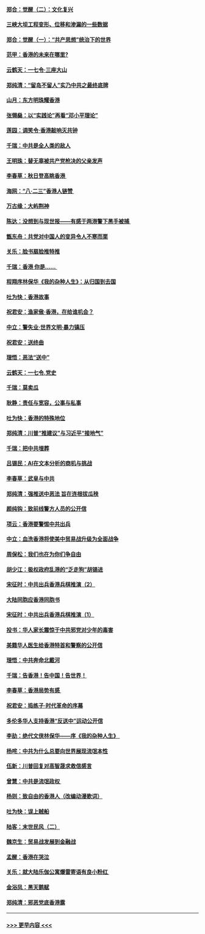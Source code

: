 #### [郑合：觉醒（二）：文化复兴](../pages/nsc993/n11478025.md?t=08272144) 
#### [三峡大坝工程变形、位移和渗漏的一些数据](../pages/nsc993/n11478232.md?t=08272144) 
#### [郑合：觉醒（一）：“共产思想”统治下的世界](../pages/nsc993/n11477663.md?t=08272144) 
#### [范甲：香港的未来在哪里?](../pages/nsc993/n11477249.md?t=08272144) 
#### [云鹤天：一七令·三座大山](../pages/nsc993/n11477192.md?t=08272144) 
#### [郑纯清：“留岛不留人”实乃中共之最终底牌](../pages/nsc993/n11476160.md?t=08272144) 
#### [山月：东方明珠耀香港](../pages/nsc993/n11476077.md?t=08272144) 
#### [张翎燊：以“实践论”再看“邓小平理论”](../pages/nsc993/n11475733.md?t=08272144) 
#### [莲园：调笑令‧香港敲响灭共钟](../pages/nsc993/n11475723.md?t=08272144) 
#### [千瑞：中共是全人类的敌人](../pages/nsc993/n11475329.md?t=08272144) 
#### [王明珠：替无辜被共产党枪决的父亲发声](../pages/nsc993/n11474570.md?t=08272144) 
#### [李春草：秋日登高眺香港 ](../pages/nsc993/n11474491.md?t=08272144) 
#### [海网：“八·二三”香港人链赞 ](../pages/nsc993/n11474538.md?t=08272144) 
#### [万古缘：大屿荆神](../pages/nsc993/n11474401.md?t=08272144) 
#### [陈达：没想到与现世报——有感于两港警下黑手被捕 ](../pages/nsc993/n11472557.md?t=08272144) 
#### [甑东舟：共党对中国人的变异令人不寒而栗](../pages/nsc993/n11472496.md?t=08272144) 
#### [关乐：脸书扇脸推特推](../pages/nsc993/n11472488.md?t=08272144) 
#### [千瑞：香港  你是…… ](../pages/nsc993/n11472459.md?t=08272144) 
#### [程翔序林保华《我的杂种人生》：从归国到去国](../pages/nsc993/n11472369.md?t=08272144) 
#### [吐为快：香港故事](../pages/nsc993/n11471931.md?t=08272144) 
#### [祝君安：渔家傲‧香港，在给谁机会？](../pages/nsc993/n11469718.md?t=08272144) 
#### [中立：警失业‧世界文明‧暴力镇压](../pages/nsc993/n11467566.md?t=08272144) 
#### [祝君安：送终曲](../pages/nsc993/n11467546.md?t=08272144) 
#### [理悟：恶法“送中”](../pages/nsc993/n11467290.md?t=08272144) 
#### [云鹤天：一七令.党史](../pages/nsc993/n11464122.md?t=08272144) 
#### [千瑞：莫卖瓜](../pages/nsc993/n11463014.md?t=08272144) 
#### [耿静：责任与宽容，公事与私事](../pages/nsc993/n11462810.md?t=08272144) 
#### [吐为快：香港的特殊地位](../pages/nsc993/n11462562.md?t=08272144) 
#### [郑纯清：川普“推建议”与习近平“接地气”](../pages/nsc993/n11461683.md?t=08272144) 
#### [千瑞：把中共埋葬](../pages/nsc993/n11461658.md?t=08272144) 
#### [吕锡民：AI在文本分析的商机与挑战](../pages/nsc993/n11460607.md?t=08272144) 
#### [李春草：武皇与中共](../pages/nsc993/n11460589.md?t=08272144) 
#### [郑纯清：强推送中恶法 旨在连根拔瓜秧](../pages/nsc993/n11460526.md?t=08272144) 
#### [颜纯钩：致前线警方人员的公开信](../pages/nsc993/n11459564.md?t=08272144) 
#### [项云：香港要警惕中共出兵](../pages/nsc993/n11459530.md?t=08272144) 
#### [中立：血洗香港将使美中贸易战升级为全面战争](../pages/nsc993/n11459717.md?t=08272144) 
#### [周保松：我们也在为你们争自由](../pages/nsc993/n11459087.md?t=08272144) 
#### [胡少江：极权政府乱港的“乏走狗”胡锡进](../pages/nsc993/n11459051.md?t=08272144) 
#### [宋征时：中共出兵香港兵棋推演（2）](../pages/nsc993/n11458306.md?t=08272144) 
#### [大陆同胞应香港同胞书](../pages/nsc993/n11457241.md?t=08272144) 
#### [宋征时：中共出兵香港兵棋推演（1）](../pages/nsc993/n11455979.md?t=08272144) 
#### [投书：华人家长震惊于中共邪党对少年的毒害](../pages/nsc993/n11454664.md?t=08272144) 
#### [美籍华人医生给香港特首和警察的公开信](../pages/nsc993/n11454599.md?t=08272144) 
#### [理悟：中共奔命北戴河](../pages/nsc993/n11454254.md?t=08272144) 
#### [千瑞：告香港！告中国！告世界！](../pages/nsc993/n11452639.md?t=08272144) 
#### [李春草：香港局势有感 ](../pages/nsc993/n11452364.md?t=08272144) 
#### [祝君安：捣练子‧时代革命的序幕](../pages/nsc993/n11452353.md?t=08272144) 
#### [多伦多华人支持香港“反送中”运动公开信](../pages/nsc993/n11452323.md?t=08272144) 
#### [李劼：绝代文侠林保华——序《我的杂种人生》 ](../pages/nsc993/n11452282.md?t=08272144) 
#### [杨咤：中共为什么总要向世界展现流氓本性](../pages/nsc993/n11448899.md?t=08272144) 
#### [伍新：川普回复对高智晟求救信感言](../pages/nsc993/n11448808.md?t=08272144) 
#### [曾慧：中共是流氓政权 ](../pages/nsc993/n11447277.md?t=08272144) 
#### [杨则：致自由的香港人（改编动漫歌词）](../pages/nsc993/n11447253.md?t=08272144) 
#### [吐为快：误上贼船](../pages/nsc993/n11447241.md?t=08272144) 
#### [陆客：末世民风（二）](../pages/nsc993/n11447032.md?t=08272144) 
#### [魏京生：贸易战发展到金融战](../pages/nsc993/n11446827.md?t=08272144) 
#### [孟醒：香港在哭泣](../pages/nsc993/n11445586.md?t=08272144) 
#### [关乐：就大陆乐伽公寓爆雷寄语有良小粉红 ](../pages/nsc993/n11445344.md?t=08272144) 
#### [金浴凤：黑天鹅赋](../pages/nsc993/n11445105.md?t=08272144) 
#### [郑纯清：邪恶党底香港露](../pages/nsc993/n11444937.md?t=08272144) 

----
#### [ >>> 更早内容 <<< ](../indexes/nsc993-earlier.md)
